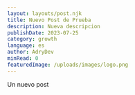 ```yaml
---
layout: layouts/post.njk
title: Nuevo Post de Prueba
description: Nueva descripcion
publishDate: 2023-07-25
category: growth
language: es
author: AdryDev
minRead: 0
featuredImage: /uploads/images/logo.png
---
```

U﻿n nuevo post